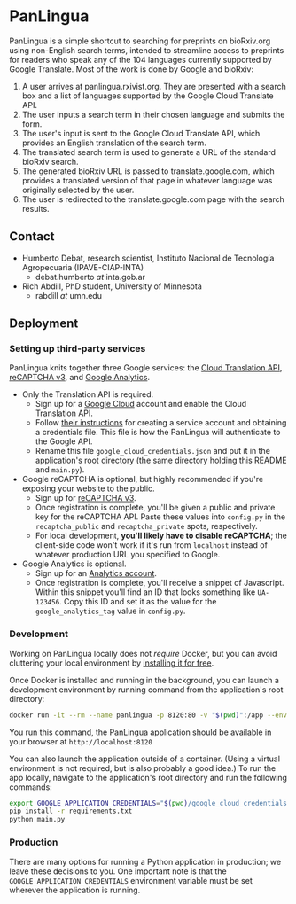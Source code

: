 # PanLingua

PanLingua is a simple shortcut to searching for preprints on bioRxiv.org using non-English search terms, intended to streamline access to preprints for readers who speak any of the 104 languages currently supported by Google Translate. Most of the work is done by Google and bioRxiv:

1. A user arrives at panlingua.rxivist.org. They are presented with a search box and a list of languages supported by the Google Cloud Translate API.
1. The user inputs a search term in their chosen language and submits the form.
1. The user's input is sent to the Google Cloud Translate API, which provides an English translation of the search term.
1. The translated search term is used to generate a URL of the standard bioRxiv search.
1. The generated bioRxiv URL is passed to translate.google.com, which provides a translated version of that page in whatever language was originally selected by the user.
1. The user is redirected to the translate.google.com page with the search results.

## Contact

* Humberto Debat, research scientist, Instituto Nacional de Tecnología Agropecuaria (IPAVE-CIAP-INTA)
  * debat.humberto *at* inta.gob.ar
* Rich Abdill, PhD student, University of Minnesota
  * rabdill *at* umn.edu

## Deployment

### Setting up third-party services

PanLingua knits together three Google services: the [Cloud Translation API](https://cloud.google.com/translate/), [reCAPTCHA v3](https://www.google.com/recaptcha/intro/v3.html), and [Google Analytics](https://analytics.google.com).

* Only the Translation API is required.
  * Sign up for a [Google Cloud](https://cloud.google.com) account and enable the Cloud Translation API.
  * Follow [their instructions](https://cloud.google.com/docs/authentication/production) for creating a service account and obtaining a credentials file. This file is how the PanLingua will authenticate to the Google API.
  * Rename this file `google_cloud_credentials.json` and put it in the application's root directory (the same directory holding this README and `main.py`).
* Google reCAPTCHA is optional, but highly recommended if you're exposing your website to the public.
  * Sign up for [reCAPTCHA v3](https://www.google.com/recaptcha/intro/v3.html).
  * Once registration is complete, you'll be given a public and private key for the reCAPTCHA API. Paste these values into `config.py` in the `recaptcha_public` and `recaptcha_private` spots, respectively.
  * For local development, **you'll likely have to disable reCAPTCHA**; the client-side code won't work if it's run from `localhost` instead of whatever production URL you specified to Google.
* Google Analytics is optional.
  * Sign up for an [Analytics account](https://analytics.google.com).
  * Once registration is complete, you'll receive a snippet of Javascript. Within this snippet you'll find an ID that looks something like `UA-123456`. Copy this ID and set it as the value for the `google_analytics_tag` value in `config.py`.

### Development

Working on PanLingua locally does not *require* Docker, but you can avoid cluttering your local environment by [installing it for free](https://hub.docker.com/?overlay=onboarding).

Once Docker is installed and running in the background, you can launch a development environment by running command from the application's root directory:

```sh
docker run -it --rm --name panlingua -p 8120:80 -v "$(pwd)":/app --env GOOGLE_APPLICATION_CREDENTIALS="/app/google_cloud_credentials.json" python:slim bash
```

You run this command, the PanLingua application should be available in your browser at `http://localhost:8120`

You can also launch the application outside of a container. (Using a virtual environment is not required, but is also probably a good idea.) To run the app locally, navigate to the application's root directory and run the following commands:

```sh
export GOOGLE_APPLICATION_CREDENTIALS="$(pwd)/google_cloud_credentials.json"
pip install -r requirements.txt
python main.py
```

### Production

There are many options for running a Python application in production; we leave these decisions to you. One important note is that the `GOOGLE_APPLICATION_CREDENTIALS` environment variable must be set wherever the application is running.